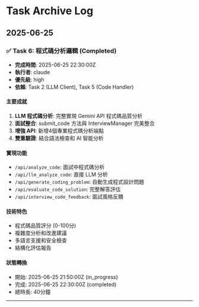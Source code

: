 # Task Archive Log

## 2025-06-25

### ✅ Task 6: 程式碼分析邏輯 (Completed)
- **完成時間**: 2025-06-25 22:30:00Z
- **執行者**: claude
- **優先級**: high
- **依賴**: Task 2 (LLM Client), Task 5 (Code Handler)

#### 主要成就
1. **LLM 程式碼分析**: 完整實現 Gemini API 程式碼品質分析
2. **面試整合**: submit_code 方法與 InterviewManager 完美整合
3. **增強 API**: 新增4個專業程式碼分析端點
4. **雙重驗證**: 結合語法檢查和 AI 智能分析

#### 實現功能
- `/api/analyze_code`: 面試中程式碼分析
- `/api/llm_analyze_code`: 直接 LLM 分析
- `/api/generate_coding_problem`: 自動生成程式設計問題  
- `/api/evaluate_code_solution`: 完整解答評估
- `/api/interview_code_feedback`: 面試風格反饋

#### 技術特色
- 程式碼品質評分 (0-100分)
- 複雜度分析和改進建議
- 多語言支援和安全檢查
- 結構化評估報告

#### 狀態轉換
- 開始: 2025-06-25 21:50:00Z (in_progress)
- 完成: 2025-06-25 22:30:00Z (completed)
- 總時長: 40分鐘

---